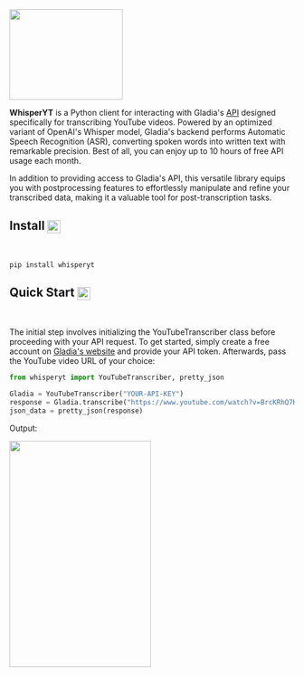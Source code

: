 <img align="center" width="200" height="160" src="./img/whisperyt.png">

**WhisperYT** is a Python client for interacting with Gladia's [API](https://docs.gladia.io/reference/pre-recorded#sending-video-for-transcription) designed specifically for transcribing YouTube videos. Powered by an optimized variant of OpenAI's Whisper model, Gladia's backend performs Automatic Speech Recognition (ASR), converting spoken words into written text with remarkable precision. Best of all, you can enjoy up to 10 hours of free API usage each month.

In addition to providing access to Gladia's API, this versatile library equips you with postprocessing features to effortlessly manipulate and refine your transcribed data, making it a valuable tool for post-transcription tasks.

## Install <img align="center" width="23" height="23" src="https://media.giphy.com/media/sULKEgDMX8LcI/giphy.gif">
<br>

```
pip install whisperyt
```

## Quick Start <img align="center" width="23" height="23" src="https://media.giphy.com/media/PeaNPlyOVPNMHjqTm7/giphy.gif">
<br>

The initial step involves initializing the YouTubeTranscriber class before proceeding with your API request. To get started, simply create a free account on [Gladia's website](https://app.gladia.io/?_gl=1*1thro73*_ga*MTI5MDgyMjkzMS4xNzAwMzE0NTc5*_ga_LMW59LN2SD*MTcwMDg3MTUwMy45LjAuMTcwMDg3MTUwMy4wLjAuMA..) and provide your API token. Afterwards, pass the YouTube video URL of your choice:

```py
from whisperyt import YouTubeTranscriber, pretty_json

Gladia = YouTubeTranscriber("YOUR-API-KEY")
response = Gladia.transcribe("https://www.youtube.com/watch?v=BrcKRhQ7K00")
json_data = pretty_json(response)
```
Output:

<img align="center" width="250" height="400" src="./img/pretty-json.png">